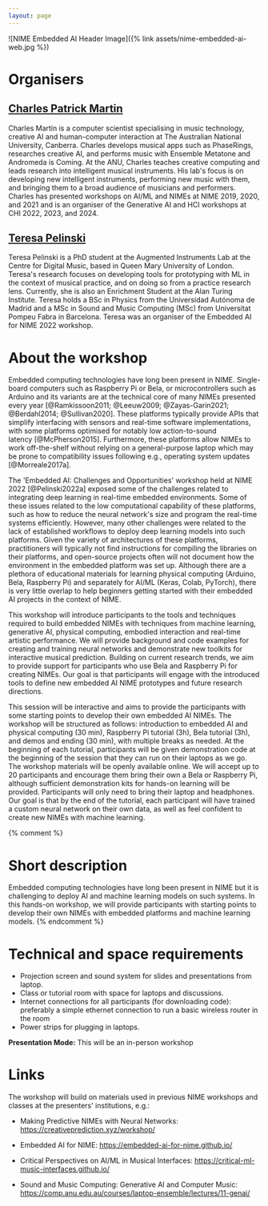 ```yaml
---
layout: page
---
```


![NIME Embedded AI Header Image]({% link assets/nime-embedded-ai-web.jpg %})

# Organisers

## [Charles Patrick Martin](https://charlesmartin.au)

Charles Martin is a computer scientist specialising in music technology,
creative AI and human-computer interaction at The Australian National
University, Canberra. Charles develops musical apps such as PhaseRings,
researches creative AI, and performs music with Ensemble Metatone and
Andromeda is Coming. At the ANU, Charles teaches creative computing and
leads research into intelligent musical instruments. His lab's focus is
on developing new intelligent instruments, performing new music with
them, and bringing them to a broad audience of musicians and performers.
Charles has presented workshops on AI/ML and NIMEs at NIME 2019, 2020,
and 2021 and is an organiser of the Generative AI and HCI workshops at
CHI 2022, 2023, and 2024.

## [Teresa Pelinski](https://teresapelinski.com/)

Teresa Pelinski is a PhD student at the Augmented Instruments Lab at the
Centre for Digital Music, based in Queen Mary University of London.
Teresa's research focuses on developing tools for prototyping with ML in
the context of musical practice, and on doing so from a practice
research lens. Currently, she is also an Enrichment Student at the Alan
Turing Institute. Teresa holds a BSc in Physics from the Universidad
Autónoma de Madrid and a MSc in Sound and Music Computing (MSc) from
Universitat Pompeu Fabra in Barcelona. Teresa was an organiser of the
Embedded AI for NIME 2022 workshop.

# About the workshop

Embedded computing technologies have long been present in NIME.
Single-board computers such as Raspberry Pi or Bela, or microcontrollers
such as Arduino and its variants are at the technical core of many NIMEs
presented every year
[@Ramkissoon2011; @Leeuw2009; @Zayas-Garin2021; @Berdahl2014; @Sullivan2020].
These platforms typically provide APIs that simplify interfacing with
sensors and real-time software implementations, with some platforms
optimised for notably low action-to-sound latency [@McPherson2015].
Furthermore, these platforms allow NIMEs to work off-the-shelf without
relying on a general-purpose laptop which may be prone to compatibility
issues following e.g., operating system updates [@Morreale2017a].

The 'Embedded AI: Challenges and Opportunities' workshop held at NIME
2022 [@Pelinski2022a] exposed some of the challenges related to
integrating deep learning in real-time embedded environments. Some of
these issues related to the low computational capability of these
platforms, such as how to reduce the neural network's size and program
the real-time systems efficiently. However, many other challenges were
related to the lack of established workflows to deploy deep learning
models into such platforms. Given the variety of architectures of these
platforms, practitioners will typically not find instructions for
compiling the libraries on their platforms, and open-source projects
often will not document how the environment in the embedded platform was
set up. Although there are a plethora of educational materials for
learning physical computing (Arduino, Bela, Raspberry Pi) and separately
for AI/ML (Keras, Colab, PyTorch), there is very little overlap to help
beginners getting started with their embedded AI projects in the context
of NIME.

This workshop will introduce participants to the tools and techniques
required to build embedded NIMEs with techniques from machine learning,
generative AI, physical computing, embodied interaction and real-time
artistic performance. We will provide background and code examples for
creating and training neural networks and demonstrate new toolkits for
interactive musical prediction. Building on current research trends, we
aim to provide support for participants who use Bela and Raspberry Pi
for creating NIMEs. Our goal is that participants will engage with the
introduced tools to define new embedded AI NIME prototypes and future
research directions.

This session will be interactive and aims to provide the participants
with some starting points to develop their own embedded AI NIMEs. The
workshop will be structured as follows: introduction to embedded AI and
physical computing (30 min), Raspberry Pi tutorial (3h), Bela tutorial
(3h), and demos and ending (30 min), with multiple breaks as needed. At
the beginning of each tutorial, participants will be given demonstration
code at the beginning of the session that they can run on their laptops
as we go. The workshop materials will be openly available online. We
will accept up to 20 participants and encourage them bring their own a
Bela or Raspberry Pi, although sufficient demonstration kits for
hands-on learning will be provided. Participants will only need to bring
their laptop and headphones. Our goal is that by the end of the
tutorial, each participant will have trained a custom neural network on
their own data, as well as feel confident to create new NIMEs with
machine learning.

{% comment %}
# Short description

Embedded computing technologies have long been present in NIME but it is
challenging to deploy AI and machine learning models on such systems. In
this hands-on workshop, we will provide participants with starting
points to develop their own NIMEs with embedded platforms and machine
learning models.
{% endcomment %}

# Technical and space requirements

-   Projection screen and sound system for slides and presentations from
    laptop.
-   Class or tutorial room with space for laptops and discussions.
-   Internet connections for all participants (for downloading code):
    preferably a simple ethernet connection to run a basic wireless
    router in the room
-   Power strips for plugging in laptops.

**Presentation Mode:** This will be an in-person workshop

# Links

The workshop will build on materials used in previous NIME workshops and
classes at the presenters' institutions, e.g.:

-   Making Predictive NIMEs with Neural Networks:
    <https://creativeprediction.xyz/workshop/>

-   Embedded AI for NIME: <https://embedded-ai-for-nime.github.io/>

-   Critical Perspectives on AI/ML in Musical Interfaces:
    <https://critical-ml-music-interfaces.github.io/>

-   Sound and Music Computing: Generative AI and Computer Music:
    <https://comp.anu.edu.au/courses/laptop-ensemble/lectures/11-genai/>

[^1]: School of Computing, The Australian National University

[^2]: Centre for Digital Music, Queen Mary University of London
